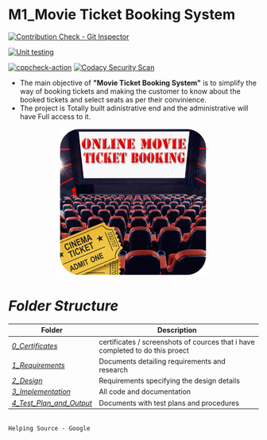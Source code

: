 # M1_Movie Ticket Booking System

[![Contribution Check - Git Inspector](https://github.com/UVishnuPrasad/M1_Movie_Ticket_booking_system/actions/workflows/gitinspector.yml/badge.svg)](https://github.com/UVishnuPrasad/M1_Movie_Ticket_booking_system/actions/workflows/gitinspector.yml)

[![Unit testing](https://github.com/UVishnuPrasad/M1_Movie_Ticket_booking_system/actions/workflows/unit-test.yml/badge.svg)](https://github.com/UVishnuPrasad/M1_Movie_Ticket_booking_system/actions/workflows/unit-test.yml)
 
[![cppcheck-action](https://github.com/UVishnuPrasad/M1_Movie_Ticket_booking_system/actions/workflows/cppcheck.yml/badge.svg)](https://github.com/UVishnuPrasad/M1_Movie_Ticket_booking_system/actions/workflows/cppcheck.yml)
[![Codacy Security Scan](https://github.com/UVishnuPrasad/M1_Movie_Ticket_booking_system/actions/workflows/codacy.yml/badge.svg)](https://github.com/UVishnuPrasad/M1_Movie_Ticket_booking_system/actions/workflows/codacy.yml)

 - The main objective of **"Movie Ticket Booking System"** is to simplify the way of booking tickets and making the customer to know about the booked tickets and select seats as per their convinience. 
- The project is Totally built adinistrative end and the administrative will have Full access to it.

<p align="center">
  <img 
    width="300"
    height="300"
    src="https://github.com/UVishnuPrasad/M1_Movie_Ticket_booking_system/blob/main/1_Requirements/readme.png"
  >
</p>

# *Folder Structure*

|Folder| Description|
|------|----------|
|[*0_Certificates*](https://github.com/UVishnuPrasad/M1_Movie_Ticket_booking_system/tree/main/0_Certificates)|certificates / screenshots of cources that i have completed to do this proect|
|[*1_Requirements*](https://github.com/UVishnuPrasad/M1_Movie_Ticket_booking_system/tree/main/1_Requirements)|Documents detailing requirements and research|
|[*2_Design*](https://github.com/UVishnuPrasad/M1_Movie_Ticket_booking_system/tree/main/2_Design)|Requirements specifying the design details
|[*3_Implementation*](https://github.com/UVishnuPrasad/M1_Movie_Ticket_booking_system/tree/main/3_Implimentation)|	All code and documentation
|[*4_Test_Plan_and_Output*](https://github.com/UVishnuPrasad/M1_Movie_Ticket_booking_system/tree/main/4_Test_Plan_and_Output)|Documents with test plans and procedures|

                                                                             Helping Source - Google
